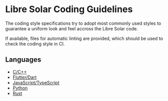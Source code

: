 # Libre Solar Coding Guidelines

The coding style specifications try to adopt most commonly used styles to guarantee a uniform look and feel accross the Libre Solar code.

If available, files for automatic linting are provided, which should be used to check the coding style in CI.

## Languages

- [C/C++](./c-cpp)
- [Flutter/Dart](./flutter-dart)
- [JavaScript/TypeScript](./javascript-typescript)
- [Python](./python)
- [Rust](./rust)
